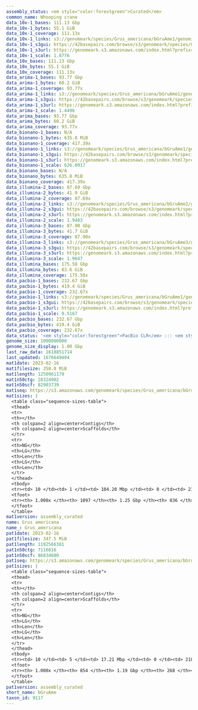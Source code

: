 ```yaml
---
assembly_status: <em style="color:forestgreen">Curated</em>
common_name: Whooping crane
data_10x-1_bases: 111.13 Gbp
data_10x-1_bytes: 55.1 GiB
data_10x-1_coverage: 111.13x
data_10x-1_links: s3://genomeark/species/Grus_americana/bGruAme1/genomic_data/10x/<br>
data_10x-1_s3gui: https://42basepairs.com/browse/s3/genomeark/species/Grus_americana/bGruAme1/genomic_data/10x/
data_10x-1_s3url: https://genomeark.s3.amazonaws.com/index.html?prefix=species/Grus_americana/bGruAme1/genomic_data/10x/
data_10x-1_scale: 1.8776
data_10x_bases: 111.13 Gbp
data_10x_bytes: 55.1 GiB
data_10x_coverage: 111.13x
data_arima-1_bases: 93.77 Gbp
data_arima-1_bytes: 60.2 GiB
data_arima-1_coverage: 93.77x
data_arima-1_links: s3://genomeark/species/Grus_americana/bGruAme1/genomic_data/arima/<br>
data_arima-1_s3gui: https://42basepairs.com/browse/s3/genomeark/species/Grus_americana/bGruAme1/genomic_data/arima/
data_arima-1_s3url: https://genomeark.s3.amazonaws.com/index.html?prefix=species/Grus_americana/bGruAme1/genomic_data/arima/
data_arima-1_scale: 1.4496
data_arima_bases: 93.77 Gbp
data_arima_bytes: 60.2 GiB
data_arima_coverage: 93.77x
data_bionano-1_bases: N/A
data_bionano-1_bytes: 635.8 MiB
data_bionano-1_coverage: 417.39x
data_bionano-1_links: s3://genomeark/species/Grus_americana/bGruAme1/genomic_data/bionano/<br>
data_bionano-1_s3gui: https://42basepairs.com/browse/s3/genomeark/species/Grus_americana/bGruAme1/genomic_data/bionano/
data_bionano-1_s3url: https://genomeark.s3.amazonaws.com/index.html?prefix=species/Grus_americana/bGruAme1/genomic_data/bionano/
data_bionano-1_scale: 626.0917
data_bionano_bases: N/A
data_bionano_bytes: 635.8 MiB
data_bionano_coverage: 417.39x
data_illumina-2_bases: 87.69 Gbp
data_illumina-2_bytes: 41.9 GiB
data_illumina-2_coverage: 87.69x
data_illumina-2_links: s3://genomeark/species/Grus_americana/bGruAme2/genomic_data/illumina/<br>
data_illumina-2_s3gui: https://42basepairs.com/browse/s3/genomeark/species/Grus_americana/bGruAme2/genomic_data/illumina/
data_illumina-2_s3url: https://genomeark.s3.amazonaws.com/index.html?prefix=species/Grus_americana/bGruAme2/genomic_data/illumina/
data_illumina-2_scale: 1.9483
data_illumina-3_bases: 87.90 Gbp
data_illumina-3_bytes: 41.7 GiB
data_illumina-3_coverage: 87.90x
data_illumina-3_links: s3://genomeark/species/Grus_americana/bGruAme3/genomic_data/illumina/<br>
data_illumina-3_s3gui: https://42basepairs.com/browse/s3/genomeark/species/Grus_americana/bGruAme3/genomic_data/illumina/
data_illumina-3_s3url: https://genomeark.s3.amazonaws.com/index.html?prefix=species/Grus_americana/bGruAme3/genomic_data/illumina/
data_illumina-3_scale: 1.9647
data_illumina_bases: 175.58 Gbp
data_illumina_bytes: 83.6 GiB
data_illumina_coverage: 175.58x
data_pacbio-1_bases: 232.67 Gbp
data_pacbio-1_bytes: 419.4 GiB
data_pacbio-1_coverage: 232.67x
data_pacbio-1_links: s3://genomeark/species/Grus_americana/bGruAme1/genomic_data/pacbio/<br>
data_pacbio-1_s3gui: https://42basepairs.com/browse/s3/genomeark/species/Grus_americana/bGruAme1/genomic_data/pacbio/
data_pacbio-1_s3url: https://genomeark.s3.amazonaws.com/index.html?prefix=species/Grus_americana/bGruAme1/genomic_data/pacbio/
data_pacbio-1_scale: 0.5167
data_pacbio_bases: 232.67 Gbp
data_pacbio_bytes: 419.4 GiB
data_pacbio_coverage: 232.67x
data_status: '<em style="color:forestgreen">PacBio CLR</em> ::: <em style="color:forestgreen">10x</em> ::: <em style="color:forestgreen">Arima</em> ::: <em style="color:forestgreen">Illumina</em>'
genome_size: 1000000000
genome_size_display: 1.00 Gbp
last_raw_data: 1618851714
last_updated: 1676649404
mat1date: 2023-02-16
mat1filesize: 358.8 MiB
mat1length: 1250961179
mat1n50ctg: 28324902
mat1n50scf: 82903739
mat1seq: https://s3.amazonaws.com/genomeark/species/Grus_americana/bGruAme1/assembly_curated/bGruAme1.mat.cur.20230216.fasta.gz
mat1sizes: |
  <table class="sequence-sizes-table">
  <thead>
  <tr>
  <th></th>
  <th colspan=2 align=center>Contigs</th>
  <th colspan=2 align=center>Scaffolds</th>
  </tr>
  <tr>
  <th>NG</th>
  <th>LG</th>
  <th>Len</th>
  <th>LG</th>
  <th>Len</th>
  </tr>
  </thead>
  <tbody>
  <tr><td> 10 </td><td> 1 </td><td> 104.20 Mbp </td><td> 0 </td><td> 219.87 Mbp </td></tr>  <tr><td> 20 </td><td> 2 </td><td> 71.64 Mbp </td><td> 1 </td><td> 169.58 Mbp </td></tr>  <tr><td> 30 </td><td> 4 </td><td> 55.79 Mbp </td><td> 1 </td><td> 169.58 Mbp </td></tr>  <tr><td> 40 </td><td> 6 </td><td> 49.58 Mbp </td><td> 2 </td><td> 126.35 Mbp </td></tr>  <tr style="background-color:#cccccc;"><td> 50 </td><td> 10 </td><td style="background-color:#88ff88;"> 28.32 Mbp </td><td> 4 </td><td style="background-color:#88ff88;"> 82.90 Mbp </td></tr>  <tr><td> 60 </td><td> 15 </td><td> 21.62 Mbp </td><td> 5 </td><td> 71.43 Mbp </td></tr>  <tr><td> 70 </td><td> 21 </td><td> 16.76 Mbp </td><td> 8 </td><td> 36.57 Mbp </td></tr>  <tr><td> 80 </td><td> 30 </td><td> 9.75 Mbp </td><td> 13 </td><td> 23.24 Mbp </td></tr>  <tr><td> 90 </td><td> 51 </td><td> 2.67 Mbp </td><td> 21 </td><td> 9.56 Mbp </td></tr>  <tr><td> 100 </td><td> 1096 </td><td> 1.63 Kbp </td><td> 835 </td><td> 1.63 Kbp </td></tr>  </tbody>
  <tfoot>
  <tr><th> 1.000x </th><th> 1097 </th><th> 1.25 Gbp </th><th> 836 </th><th> 1.25 Gbp </th></tr>
  </tfoot>
  </table>
mat1version: assembly_curated
name: Grus americana
name_: Grus_americana
pat1date: 2023-02-16
pat1filesize: 347.5 MiB
pat1length: 1192566381
pat1n50ctg: 7116816
pat1n50scf: 86834880
pat1seq: https://s3.amazonaws.com/genomeark/species/Grus_americana/bGruAme1/assembly_curated/bGruAme1.pat.cur.20230216.fasta.gz
pat1sizes: |
  <table class="sequence-sizes-table">
  <thead>
  <tr>
  <th></th>
  <th colspan=2 align=center>Contigs</th>
  <th colspan=2 align=center>Scaffolds</th>
  </tr>
  <tr>
  <th>NG</th>
  <th>LG</th>
  <th>Len</th>
  <th>LG</th>
  <th>Len</th>
  </tr>
  </thead>
  <tbody>
  <tr><td> 10 </td><td> 5 </td><td> 17.21 Mbp </td><td> 0 </td><td> 218.30 Mbp </td></tr>  <tr><td> 20 </td><td> 12 </td><td> 14.03 Mbp </td><td> 1 </td><td> 167.27 Mbp </td></tr>  <tr><td> 30 </td><td> 22 </td><td> 11.01 Mbp </td><td> 1 </td><td> 167.27 Mbp </td></tr>  <tr><td> 40 </td><td> 33 </td><td> 9.48 Mbp </td><td> 2 </td><td> 125.20 Mbp </td></tr>  <tr style="background-color:#cccccc;"><td> 50 </td><td> 47 </td><td style="background-color:#88ff88;"> 7.12 Mbp </td><td> 3 </td><td style="background-color:#88ff88;"> 86.83 Mbp </td></tr>  <tr><td> 60 </td><td> 67 </td><td> 5.41 Mbp </td><td> 5 </td><td> 70.63 Mbp </td></tr>  <tr><td> 70 </td><td> 94 </td><td> 3.64 Mbp </td><td> 7 </td><td> 41.61 Mbp </td></tr>  <tr><td> 80 </td><td> 136 </td><td> 2.31 Mbp </td><td> 12 </td><td> 23.92 Mbp </td></tr>  <tr><td> 90 </td><td> 216 </td><td> 0.96 Mbp </td><td> 18 </td><td> 14.19 Mbp </td></tr>  <tr><td> 100 </td><td> 853 </td><td> 892  bp </td><td> 267 </td><td> 892  bp </td></tr>  </tbody>
  <tfoot>
  <tr><th> 1.000x </th><th> 854 </th><th> 1.19 Gbp </th><th> 268 </th><th> 1.19 Gbp </th></tr>
  </tfoot>
  </table>
pat1version: assembly_curated
short_name: bGruAme
taxon_id: 9117
---
```

